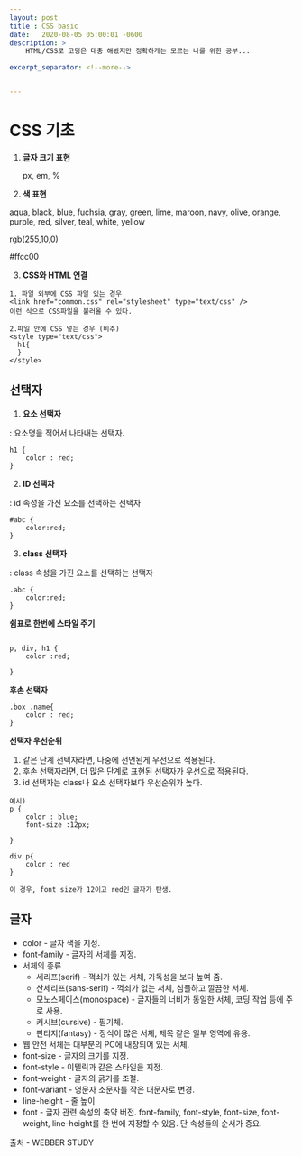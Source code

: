 ```yaml
---
layout: post
title : CSS basic
date:   2020-08-05 05:00:01 -0600 
description: >
	HTML/CSS로 코딩은 대충 해봤지만 정확하게는 모르는 나를 위한 공부...

excerpt_separator: <!--more-->


---
```




# CSS 기초

1. **글자 크기 표현**

   px,  em,  %



2. **색 표현**

aqua, black, blue, fuchsia, gray, green, lime, maroon, navy, olive, orange, purple, red, silver, teal, white, yellow

rgb(255,10,0)

\#ffcc00



3. **CSS와 HTML 연결**

```
1. 파일 외부에 CSS 파일 있는 경우
<link href="common.css" rel="stylesheet" type="text/css" />
이런 식으로 CSS파일을 불러올 수 있다.

2.파일 안에 CSS 넣는 경우 (비추)
<style type="text/css">
  h1{
  }
</style>
```



## 선택자

1. **요소 선택자**

: 요소명을 적어서 나타내는 선택자.

```
h1 {
	color : red;
}
```



2. **ID 선택자**

: id 속성을 가진 요소를 선택하는 선택자

```
#abc {
	color:red;
}
```



3. **class 선택자**

: class 속성을 가진 요소를 선택하는 선택자

```
.abc {
	color:red;
}
```



**쉼표로 한번에 스타일 주기**

```

p, div, h1 {
	color :red;

}
```



**후손 선택자**

```
.box .name{
	color : red;
}
```



**선택자 우선순위**

1. 같은 단계 선택자라면, 나중에 선언된게 우선으로 적용된다. 
2. 후손 선택자라면, 더 많은 단계로 표현된 선택자가 우선으로 적용된다.
3. id 선택자는 class나 요소 선택자보다 우선순위가 높다.

```
예시)
p {
	color : blue;
	font-size :12px;

}

div p{
	color : red
}

이 경우, font size가 12이고 red인 글자가 탄생.
```



## 글자

- color - 글자 색을 지정.
- font-family - 글자의 서체를 지정.
- 서체의 종류
  - 세리프(serif) - 꺽쇠가 있는 서체, 가독성을 보다 높여 줌.
  - 산세리프(sans-serif) - 꺽쇠가 없는 서체, 심플하고 깔끔한 서체.
  - 모노스페이스(monospace) - 글자들의 너비가 동일한 서체, 코딩 작업 등에 주로 사용.
  - 커시브(cursive) - 필기체.
  - 판타지(fantasy) - 장식이 많은 서체, 제목 같은 일부 영역에 유용.
- 웹 안전 서체는 대부분의 PC에 내장되어 있는 서체.
- font-size - 글자의 크기를 지정.
- font-style - 이텔릭과 같은 스타일을 지정.
- font-weight - 글자의 굵기를 조절.
- font-variant - 영문자 소문자를 작은 대문자로 변경.
- line-height - 줄 높이
- font - 글자 관련 속성의 축약 버전. font-family, font-style, font-size, font-weight, line-height를 한 번에 지정할 수 있음. 단 속성들의 순서가 중요.



출처 - WEBBER STUDY